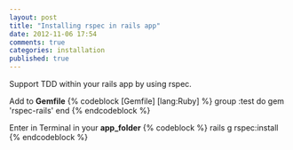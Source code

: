```yaml
---
layout: post
title: "Installing rspec in rails app"
date: 2012-11-06 17:54
comments: true
categories: installation
published: true 
---
```


Support TDD within your rails app by using rspec.

Add to **Gemfile**
{% codeblock [Gemfile] [lang:Ruby] %}
group :test do
  gem 'rspec-rails'
end
{% endcodeblock %}

Enter in Terminal in your **app_folder**
{% codeblock %}
rails g rspec:install
{% endcodeblock %}
